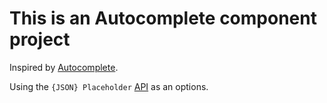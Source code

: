 # This is an Autocomplete component project

Inspired by [Autocomplete](https://www.w3schools.com/howto/howto_js_autocomplete.asp).

Using the `{JSON} Placeholder` [API](https://jsonplaceholder.typicode.com/users) as an options.
